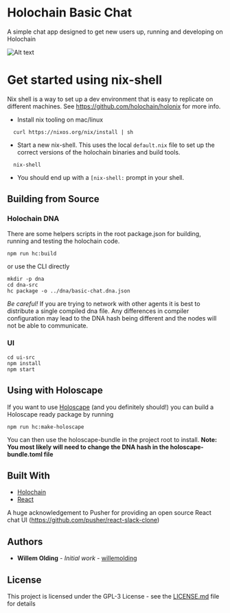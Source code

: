 # Holochain Basic Chat

A simple chat app designed to get new users up, running and developing on Holochain

![Alt text](doc/screen.png?raw=true)

# Get started using nix-shell

Nix shell is a way to set up a dev environment that is easy to replicate on different machines. See https://github.com/holochain/holonix for more info.

- Install nix tooling on mac/linux
```
  curl https://nixos.org/nix/install | sh
```

- Start a new nix-shell. This uses the local `default.nix` file to set up the correct versions of the holochain binaries and build tools.

```
  nix-shell
```

- You should end up with a `[nix-shell:` prompt in your shell.

## Building from Source

### Holochain DNA

There are some helpers scripts in the root package.json for building, running and testing the holochain code.

```
npm run hc:build
```

or use the CLI directly

```
mkdir -p dna
cd dna-src
hc package -o ../dna/basic-chat.dna.json
```

*Be careful!* If you are trying to network with other agents it is best to distribute a single compiled dna file. Any differences in compiler configuration may lead to the DNA hash being different and the nodes will not be able to communicate.

### UI

```
cd ui-src
npm install
npm start
```

## Using with Holoscape

If you want to use [Holoscape](https://github.com/holochain/holonix) (and you definitely should!) you can build a Holoscape ready package by running

```
npm run hc:make-holoscape
```

You can then use the holoscape-bundle in the project root to install. 
 **Note: You most likely will need to change the DNA hash in the holoscape-bundle.toml file**

## Built With

* [Holochain](https://developer.holochain.org/)
* [React](https://reactjs.org/)

A huge acknowledgement to Pusher for providing an open source React chat UI (https://github.com/pusher/react-slack-clone)

## Authors

* **Willem Olding** - *Initial work* - [willemolding](https://github.com/willemolding)

## License

This project is licensed under the GPL-3 License - see the [LICENSE.md](LICENSE.md) file for details
